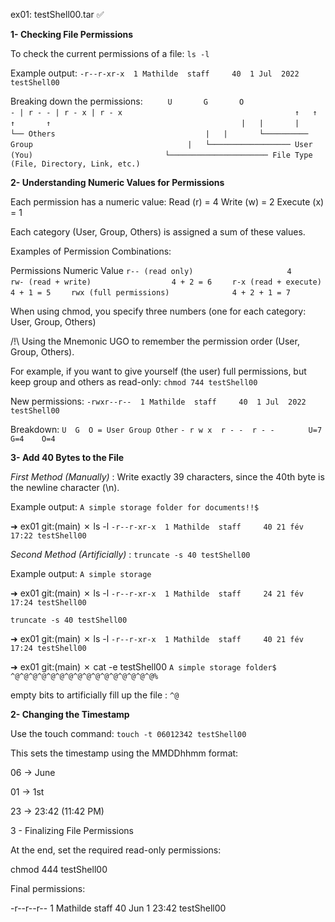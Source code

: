 ex01: testShell00.tar ✅

**1- Checking File Permissions**

To check the current permissions of a file:
```ls -l```

Example output:
```-r--r-xr-x  1 Mathilde  staff     40  1 Jul  2022 testShell00```

Breaking down the permissions:
```      U       G       O                                        ``` 
```- | r - - | r - x | r - x                                      ```
```↑   ↑       ↑       ↑                                          ```
```|   |       |       └── Others                                 ```
```|   |       └────────── Group                                  ```
```|   └────────────────── User (You)                             ```
```└────────────────────── File Type (File, Directory, Link, etc.)```

**2- Understanding Numeric Values for Permissions**

Each permission has a numeric value:
Read (r) = 4
Write (w) = 2
Execute (x) = 1

Each category (User, Group, Others) is assigned a sum of these values.

Examples of Permission Combinations:

Permissions                     Numeric Value
```r-- (read only)                     4            ```
```rw- (read + write)                  4 + 2 = 6    ```
```r-x (read + execute)                4 + 1 = 5    ```
```rwx (full permissions)              4 + 2 + 1 = 7```

When using chmod, you specify three numbers (one for each category: User, Group, Others)

/!\ Using the Mnemonic UGO to remember the permission order (User, Group, Others).

For example, if you want to give yourself (the user) full permissions, but keep group and others as read-only:
```chmod 744 testShell00```

New permissions:
```-rwxr--r--  1 Mathilde  staff     40  1 Jul  2022 testShell00```

Breakdown:
```U  G  O = User Group Other```
```- r w x  r - -  r - -     ```
```   U=7    G=4    O=4      ```

**3- Add 40 Bytes to the File**

*First Method (Manually)* :
Write exactly 39 characters, since the 40th byte is the newline character (\n).

Example output:
```A simple storage folder for documents!!$```

➜  ex01 git:(main) ✗ ls -l
```-r--r-xr-x  1 Mathilde  staff     40 21 fév 17:22 testShell00```

*Second Method (Artificially)* :
```truncate -s 40 testShell00```

Example output:
```A simple storage```

➜  ex01 git:(main) ✗ ls -l
```-r--r-xr-x  1 Mathilde  staff     24 21 fév 17:24 testShell00```

```truncate -s 40 testShell00```

➜  ex01 git:(main) ✗ ls -l
```-r--r-xr-x  1 Mathilde  staff     40 21 fév 17:24 testShell00```

➜  ex01 git:(main) ✗ cat -e testShell00
```A simple storage folder$          ```
```^@^@^@^@^@^@^@^@^@^@^@^@^@^@^@^@% ```

empty bits to artificially fill up the file :
```^@```

**2- Changing the Timestamp**

Use the touch command:
```touch -t 06012342 testShell00```

This sets the timestamp using the MMDDhhmm format:

06 → June

01 → 1st

23 → 23:42 (11:42 PM)

3 - Finalizing File Permissions

At the end, set the required read-only permissions:

chmod 444 testShell00

Final permissions:

-r--r--r-- 1 Mathilde staff 40 Jun 1 23:42 testShell00
